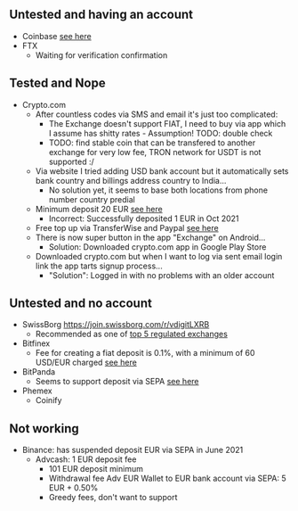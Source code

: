 ## Untested and having an account

- Coinbase [see here](https://help.coinbase.com/en/coinbase/getting-started/add-a-payment-method/payment-methods-for-european-customers)
- FTX
  - Waiting for verification confirmation

## Tested and Nope

- Crypto.com
  - After countless codes via SMS and email it's just too complicated:
    - The Exchange doesn't support FIAT, I need to buy via app which I assume has shitty rates - Assumption! TODO: double check
    - TODO: find stable coin that can be transfered to another exchange for very low fee, TRON network for USDT is not supported :/
  - Via website I tried adding USD bank account but it automatically sets bank country and billings address country to India...
    - No solution yet, it seems to base both locations from phone number country predial
  - Minimum deposit 20 EUR [see here](https://help.crypto.com/en/articles/2461467-fiat-wallet-eur-bank-transfers-via-sepa-network)
    - Incorrect: Successfully deposited 1 EUR in Oct 2021
  - Free top up via TransferWise and Paypal [see here](https://blog.crypto.com/free-fiat-top-ups-for-transferwise-and-paypal-users/)
  - There is now super button in the app "Exchange" on Android...
    - Solution: Downloaded crypto.com app in Google Play Store
  - Downloaded crypto.com but when I want to log via sent email login link the app tarts signup process...
    - "Solution": Logged in with no problems with an older account

## Untested and no account

- SwissBorg https://join.swissborg.com/r/vdigitLXRB
  - Recommended as one of [top 5 regulated exchanges](https://www.youtube.com/watch?v=CSj8smV63Es)
- Bitfinex
  - Fee for creating a fiat deposit is 0.1%, with a minimum of 60 USD/EUR charged [see here](https://support.bitfinex.com/hc/en-us/articles/360023357574-Bank-Wire-Deposit-)
- BitPanda
  - Seems to support deposit via SEPA [see here](https://support.bitpanda.com/hc/en-us/articles/360000123199-Payment-methods-limits-and-transaction-costs)
- Phemex
  - Coinify

## Not working

- Binance: has suspended deposit EUR via SEPA in June 2021
  - Advcash: 1 EUR deposit fee
    - 101 EUR deposit minimum
    - Withdrawal fee Adv EUR Wallet to EUR bank account via SEPA: 5 EUR + 0.50%
    - Greedy fees, don't want to support
